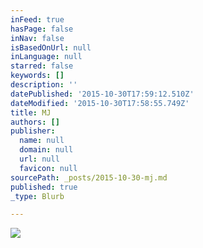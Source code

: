 ```yaml
---
inFeed: true
hasPage: false
inNav: false
isBasedOnUrl: null
inLanguage: null
starred: false
keywords: []
description: ''
datePublished: '2015-10-30T17:59:12.510Z'
dateModified: '2015-10-30T17:58:55.749Z'
title: MJ
authors: []
publisher:
  name: null
  domain: null
  url: null
  favicon: null
sourcePath: _posts/2015-10-30-mj.md
published: true
_type: Blurb

---
```

![](https://the-grid-user-content.s3-us-west-2.amazonaws.com/7934466b-6935-477c-8de4-4d244acbb0fa.jpg)